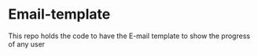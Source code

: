 # Email-template
This repo holds the code to have the E-mail template to show the progress of any user 
